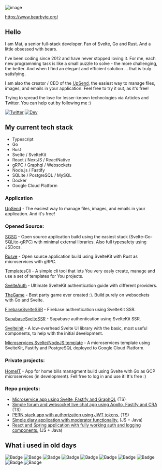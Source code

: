![image](https://user-images.githubusercontent.com/26543876/236698648-8c1172c0-1f68-40ae-b15c-610abc9b138b.png)

https://www.bearbyte.org/

## Hello

I am Mat, a senior full-stack developer. Fan of Svelte, Go and Rust. And a little obsessed with bears.

I've been coding since 2012 and have never stopped loving it. For me, each new programming task is like a small puzzle to solve - the more challenging, the better. And when I find an elegant and efficient solution ... that is truly satisfying.

I am also the creator / CEO of the [UpSend](https://www.upsend.app), the easiest way to manage files, images, and emails in your application. Feel free to try it out, as it's free!

Trying to spread the love for lesser-known technologies via Articles and Twitter. You can help out by following me :)

[Twitter]: https://img.shields.io/badge/Twitter-37a779?style=for-the-badge
[Dev]: https://img.shields.io/badge/dev-37a779?style=for-the-badge

[![Twitter]](https://twitter.com/mapiorowski)
[![Dev]](https://dev.to/mpiorowski)


## My current tech stack
- Typescript
- Go
- Rust
- Svelte / SvelteKit
- React / NextJS / ReactNative
- gRPC / Graphql / Websockets
- Node.js / Fastify
- SQLite / PostgreSQL / MySQL
- Docker
- Google Cloud Platform

### Application

[UpSend](https://www.upsend.app) - The easiest way to manage files, images, and emails in your application. And it's free!

### Opened Source:

[SGSG](https://github.com/mpiorowski/sgsg) - Open source application build using the easiest stack (Svelte-Go-SQLite-gRPC) with minimal external libraries. Also full typesafety using JSDocs.

[Rusve](https://github.com/mpiorowski/Rusve) - Open source application build using SvelteKit with Rust as microservices with gRPC.

[TemplatesCli](https://github.com/mpiorowski/templates-cli) - A simple cli tool that lets You very easly create, manage and use a set of templates for You projects.

[SvelteAuth](https://github.com/mpiorowski/svelte-auth) - Ultimate SvelteKit authentication guide with different providers.

[TheGame](https://github.com/mpiorowski/the-game) - Best party game ever created :). Build purely on websockets with Go and Svelte.

[FirebaseSvelteSSR](https://github.com/mpiorowski/firebase-svelte-ssr) - Firebase authentication using SvelteKit SSR.

[SupabaseSvelteSSR](https://github.com/mpiorowski/supabase-svelte-ssr) - Supabase authentication using SvelteKit SSR.

[SvelteInit](https://github.com/mpiorowski/svelte-init) - A low-overhead Svelte UI library with the basic, most useful components, to help with the initial development.

[Microservices Svelte/NodeJS template](https://github.com/mpiorowski/microservices-gcp-template) - A microservices template using SvelteKit, Fastify and PostgreSQL deployed to Google Cloud Platform.

### Private projects:
[HomeIT](https://homeit.app) - App for home bills managment build using Svelte with Go as GCP microservices (in development). Fell free to log in and use it! It's free :)

### Repo projects:
- <a href="https://github.com/mpiorowski/microservices-ts-fastify-svelte">Microservice app using Svelte, Fastify and GraphQL</a> (TS)
- <a href="https://github.com/mpiorowski/apollo-fastify-cra">Simple forum and websocket live chat app using Apollo, Fastify and CRA</a> (TS)
- <a href="https://github.com/mpiorowski/pern-auth">PERN stack app with authorization using JWT tokens.</a> (TS)
- <a href="https://github.com/mpiorowski/diary-app">Simple diary application with moderator functionality.</a> (JS + Java)
- <a href="https://github.com/mpiorowski/react-spring-auth">React and Spring application with fully working auth and logging components.</a> (JS + Java)

## What i used in old days

![Badge](https://img.shields.io/badge/Languages-JavaScript-%235d8239?logo=JavaScript&logoColor=white)
![Badge](https://img.shields.io/badge/Languages-Java-%235d8239?logo=Java&logoColor=white)
![Badge](https://img.shields.io/badge/Frameworks-React-%235d8239?logo=React&logoColor=white)
![Badge](https://img.shields.io/badge/Frameworks-NodeJS-%235d8239?logo=Node.js&logoColor=white)
![Badge](https://img.shields.io/badge/Frameworks-Spring-%235d8239?logo=Spring&logoColor=white)
![Badge](https://img.shields.io/badge/SQL-PostgreSQL-%235d8239?logo=PostgreSql&logoColor=white)
![Badge](https://img.shields.io/badge/SQL-MySQL-%235d8239?logo=MySql&logoColor=white)
![Badge](https://img.shields.io/badge/Tools-Docker-%235d8239?logo=Docker&logoColor=white)
![Badge](https://img.shields.io/badge/Tools-VSC-%235d8239?logo=visual-studio-code&logoColor=white)
![Badge](https://img.shields.io/badge/Tools-Git-%235d8239?logo=Git&logoColor=white)

<!--
**mpiorowski/mpiorowski** is a ✨ _special_ ✨ repository because its `README.md` (this file) appears on your GitHub profile.

Here are some ideas to get you started:

- 🔭 I’m currently working on ...
- 🌱 I’m currently learning ...
- 👯 I’m looking to collaborate on ...
- 🤔 I’m looking for help with ...
- 💬 Ask me about ...
- 📫 How to reach me: ...
- 😄 Pronouns: ...
- ⚡ Fun fact: ...
-->
